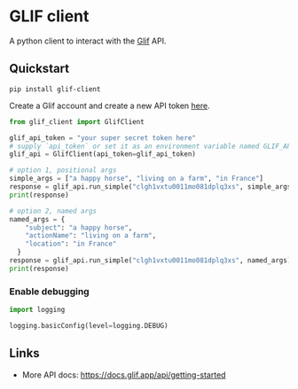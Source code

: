 # GLIF client

A python client to interact with the [Glif](https://glif.app/glifs) API.

## Quickstart

```shell
pip install glif-client
```

Create a Glif account and create a new API token [here](https://glif.app/settings/api-tokens).

```python
from glif_client import GlifClient

glif_api_token = "your super secret token here"
# supply `api_token` or set it as an environment variable named GLIF_API_TOKEN
glif_api = GlifClient(api_token=glif_api_token)

# option 1, positional args
simple_args = ["a happy horse", "living on a farm", "in France"]
response = glif_api.run_simple("clgh1vxtu0011mo081dplq3xs", simple_args)
print(response)

# option 2, named args
named_args = {
    "subject": "a happy horse",
    "actionName": "living on a farm",
    "location": "in France"
  }
response = glif_api.run_simple("clgh1vxtu0011mo081dplq3xs", named_args)
print(response)
```

### Enable debugging

```python
import logging

logging.basicConfig(level=logging.DEBUG)
```

## Links

- More API docs: https://docs.glif.app/api/getting-started

